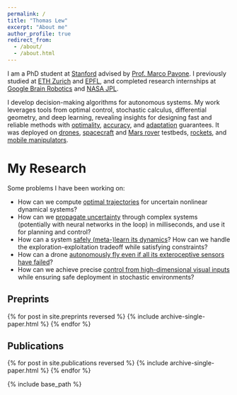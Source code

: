 ```yaml
---
permalink: /
title: "Thomas Lew"
excerpt: "About me"
author_profile: true
redirect_from: 
  - /about/
  - /about.html
---
```


I am a PhD student at [Stanford](https://stanfordasl.github.io/) advised by [Prof. Marco Pavone](https://web.stanford.edu/~pavone/). I previously studied at [ETH Zurich](https://ethz.ch/en.html) and [EPFL](https://www.epfl.ch/en/), and completed research internships at [Google Brain Robotics](https://research.google/research-areas/robotics/) and [NASA JPL](https://www.jpl.nasa.gov/).

<!-- I develop algorithms for more reliable robotic autonomy using tools from optimal control, stochastic calculus, differential geometry, and deep learning. My research is grounded in theory, revealing insights for designing faster methods with [optimality](publication/SAA), [accuracy](publication/randup_l4dc), and [adaptation](publication/seels) guarantees. It was deployed on [drones](publication/cio), [spacecraft](publication/randup_l4dc) and [Mars rover](publication/exomars) testbeds, [rockets](publication/cc_rocket), and [mobile manipulators](publication/table_wiping). -->

<!-- I develop algorithms for the reliable control of autonomous systems.  -->
I develop decision-making algorithms for autonomous systems. My work leverages tools from optimal control, stochastic calculus, differential geometry, and deep learning, revealing insights for designing fast and reliable methods with [optimality](publication/SAA), [accuracy](publication/randup_l4dc), and [adaptation](publication/seels) guarantees. It was deployed on [drones](publication/cio), [spacecraft](publication/randup_l4dc) and [Mars rover](publication/exomars) testbeds, [rockets](publication/cc_rocket), and [mobile manipulators](publication/table_wiping).


<!-- News
======
10/2022: Presented our work on safe dynamics meta-learning and control at IROS 2022! Check it out here: 
-->

<!-- subtitle
------
Todo -->

# My Research
Some problems I have been working on:
- How can we compute [optimal trajectories](publication/SAA) for uncertain nonlinear dynamical systems? 
- How can we [propagate uncertainty](publication/randup_l4dc) through complex systems (potentially with neural networks in the loop) in milliseconds, and use it for planning and control?
- How can a system [safely (meta-)learn its dynamics](publication/seels)? How can we handle the exploration-exploitation tradeoff while satisfying constraints?
- How can a drone [autonomously fly even if all its exteroceptive sensors have failed](publication/cio)?
- How can we achieve precise [control from high-dimensional visual inputs](publication/table_wiping) while ensuring safe deployment in stochastic environments?
<!-- a robot [autonomously and safely clean a table](publication/table_wiping)? -->

## Preprints
{% for post in site.preprints reversed %}
  {% include archive-single-paper.html %}
{% endfor %}

## Publications
{% for post in site.publications reversed %}
  {% include archive-single-paper.html %}
{% endfor %}

{% include base_path %}